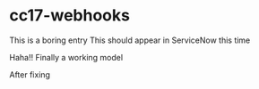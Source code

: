 # cc17-webhooks
This is a boring entry
This should appear in ServiceNow this time


Haha!! Finally a working model

After fixing
